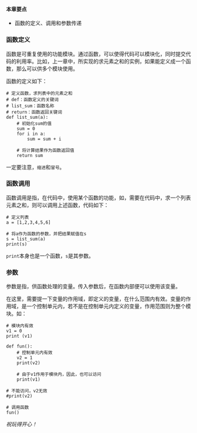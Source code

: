 #### 本章要点

- 函数的定义、调用和参数传递

### 函数定义

函数是可重复使用的功能模块。通过函数，可以使得代码可以模块化，同时提交代码的利用率。比如，上一章中，所实现的求元素之和的实例，如果能定义成一个函数，那么可以供多个模块使用。

函数的定义如下：

```
# 定义函数，求列表中的元素之和
# def：函数定义的关键词
# list_sum：函数名称
# return：函数返回关键词
def list_sum(a):
    # 初始化sum的值
    sum = 0
    for i in a:
        sum = sum + i

    # 将计算结果作为函数返回值
    return sum
```

一定要注意，`缩进`和`冒号`。

### 函数调用

函数调用是指，在代码中，使用某个函数的功能，如，需要在代码中，求一个列表元素之和，则可以调用上述函数，代码如下：

```
# 定义列表
a = [1,2,3,4,5,6]

# 将a作为函数的参数，并把结果赋值在s
s = list_sum(a)
print(s)
```

`print`本身也是一个函数，`s`是其参数。

### 参数

参数是指，供函数处理的变量。传入参数后，在函数内部便可以使用该变量。

在这里，需要提一下变量的作用域，即定义的变量，在什么范围内有效。变量的作用域，是一个控制单元内，若不是在控制单元内定义的变量，作用范围则为整个模块。如：

```
# 模块内有效
v1 = 0
print (v1)

def fun():
    # 控制单元内有效
    v2 = 1
    print(v2)

    # 由于v1作用于模块内，因此，也可以访问
    print(v1)

# 不能访问，v2无效
#print(v2)

# 调用函数
fun()
```



*祝玩得开心！*